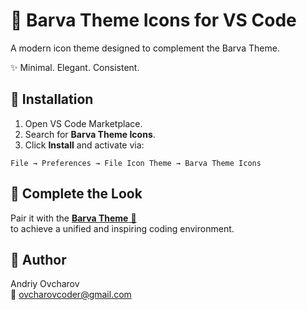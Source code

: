 # 🎨  Barva Theme Icons for VS Code

A modern icon theme designed to complement the Barva Theme.

✨ Minimal. Elegant. Consistent.

## 🧩 Installation
1. Open VS Code Marketplace.
2. Search for **Barva Theme Icons**.
3. Click **Install** and activate via:
```
File → Preferences → File Icon Theme → Barva Theme Icons
```

## 💫 Complete the Look
Pair it with the [**Barva Theme** 🎨](https://marketplace.visualstudio.com/items?itemName=ovcharovcoder.barva-theme)  
to achieve a unified and inspiring coding environment.

## 👤 Author

Andriy Ovcharov  
📧 ovcharovcoder@gmail.com  
